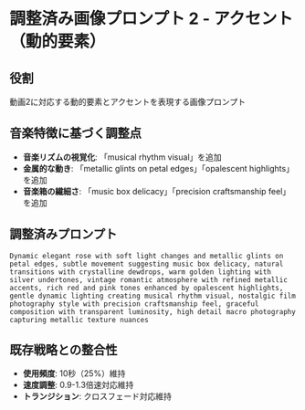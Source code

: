 # 調整済み画像プロンプト 2 - アクセント（動的要素）

## 役割
動画2に対応する動的要素とアクセントを表現する画像プロンプト

## 音楽特徴に基づく調整点
- **音楽リズムの視覚化**: 「musical rhythm visual」を追加
- **金属的な動き**: 「metallic glints on petal edges」「opalescent highlights」を追加
- **音楽箱の繊細さ**: 「music box delicacy」「precision craftsmanship feel」を追加

## 調整済みプロンプト
```
Dynamic elegant rose with soft light changes and metallic glints on petal edges, subtle movement suggesting music box delicacy, natural transitions with crystalline dewdrops, warm golden lighting with silver undertones, vintage romantic atmosphere with refined metallic accents, rich red and pink tones enhanced by opalescent highlights, gentle dynamic lighting creating musical rhythm visual, nostalgic film photography style with precision craftsmanship feel, graceful composition with transparent luminosity, high detail macro photography capturing metallic texture nuances
```

## 既存戦略との整合性
- **使用頻度**: 10秒（25%）維持
- **速度調整**: 0.9-1.3倍速対応維持
- **トランジション**: クロスフェード対応維持